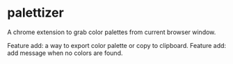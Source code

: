 # palettizer
A chrome extension to grab color palettes from current browser window.

Feature add: a way to export color palette or copy to clipboard.
Feature add: add message when no colors are found.
